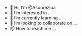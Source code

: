 - 👋 Hi, I’m @Asooreziba
- 👀 I’m interested in ...
- 🌱 I’m currently learning ...
- 💞️ I’m looking to collaborate on ...
- 📫 How to reach me ...

<!---
Asooreziba/Asooreziba is a ✨ special ✨ repository because its `README.md` (this file) appears on your GitHub profile.
You can click the Preview link to take a look at your changes.
--->
